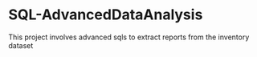 # SQL-AdvancedDataAnalysis
This project involves advanced sqls to extract reports from the inventory dataset
